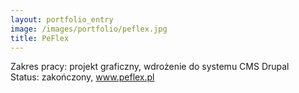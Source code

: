 ```yaml
---
layout: portfolio_entry
image: /images/portfolio/peflex.jpg
title: PeFlex
---
```

Zakres pracy: projekt graficzny, wdrożenie do systemu CMS Drupal <br />
Status: zakończony, <a href="http://www.peflex.pl">www.peflex.pl</a>